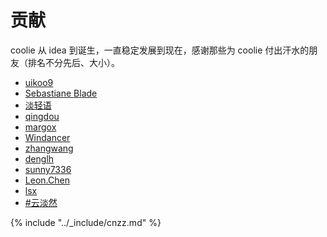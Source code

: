 # 贡献

coolie 从 idea 到诞生，一直稳定发展到现在，感谢那些为 coolie 付出汗水的朋友（排名不分先后、大小）。

- [uikoo9](http://frontenddev.org/developer/uikoo9/)
- [Sebastiane Blade](http://frontenddev.org/developer/blade254353074/)
- [淡轻语](http://frontenddev.org/developer/dqy/)
- [qingdou](http://frontenddev.org/developer/petitspois/)
- [margox](http://frontenddev.org/developer/margox/)
- [Windancer](http://frontenddev.org/developer/windancer/)
- [zhangwang](http://frontenddev.org/developer/zhangwang/)
- [denglh](http://frontenddev.org/developer/denglh/)
- [sunny7336](http://frontenddev.org/developer/Sunny7336/)
- [Leon.Chen](http://frontenddev.org/developer/cyqresig/)
- [lsx](http://FrontEndDev.org/developer/1052145436)
- [#云淡然](http://frontenddev.org/developer/cloudcome/)

{% include "../_include/cnzz.md" %}
